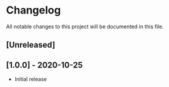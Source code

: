 # Changelog

All notable changes to this project will be documented in this file.

## [Unreleased]

## [1.0.0] - 2020-10-25

- Initial release
